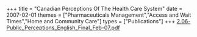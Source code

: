 +++
title = "Canadian Perceptions Of The Health Care System"
date = 2007-02-01
themes = ["Pharmaceuticals Management","Access and Wait Times","Home and Community Care"]
types = ["Publications"]
+++
[2.06-Public_Perceptions_English_Final_Feb-07.pdf](/files/2.06-Public_Perceptions_English_Final_Feb-07.pdf)

